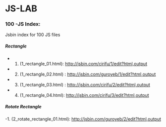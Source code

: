 # JS-LAB
### 100 -JS Index:
Jsbin index for 100 JS files
##### Rectangle
  - 1. (1_rectangle_01.html): http://jsbin.com/cirifu/1/edit?html,output
  - 2. (1_rectangle_02.html) : http://jsbin.com/guroyeb/1/edit?html,output
  - 3. (1_rectangle_03.html) : http://jsbin.com/cirifu/2/edit?html,output
  - 4. (1_rectangle_04.html): http://jsbin.com/cirifu/3/edit?html,output
##### Rotate Rectangle
   -1. (2_rotate_rectangle_01.html): http://jsbin.com/guroyeb/2/edit?html,output
